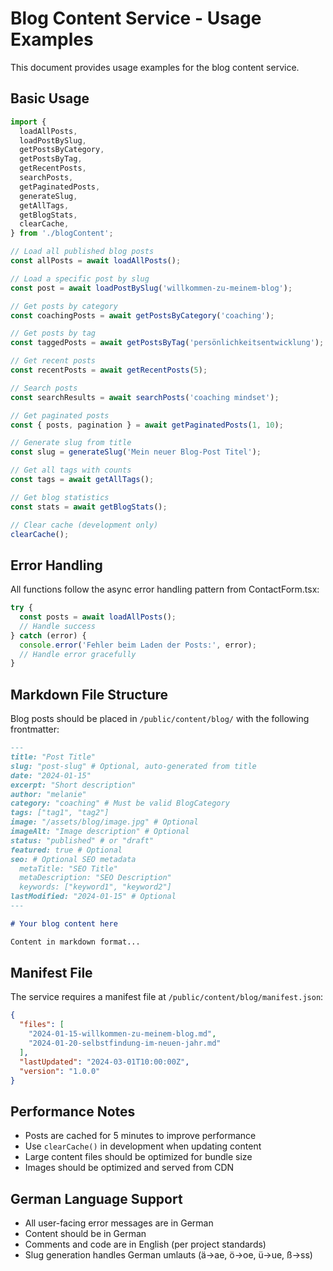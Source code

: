 # Blog Content Service - Usage Examples

This document provides usage examples for the blog content service.

## Basic Usage

```typescript
import {
  loadAllPosts,
  loadPostBySlug,
  getPostsByCategory,
  getPostsByTag,
  getRecentPosts,
  searchPosts,
  getPaginatedPosts,
  generateSlug,
  getAllTags,
  getBlogStats,
  clearCache,
} from './blogContent';

// Load all published blog posts
const allPosts = await loadAllPosts();

// Load a specific post by slug
const post = await loadPostBySlug('willkommen-zu-meinem-blog');

// Get posts by category
const coachingPosts = await getPostsByCategory('coaching');

// Get posts by tag
const taggedPosts = await getPostsByTag('persönlichkeitsentwicklung');

// Get recent posts
const recentPosts = await getRecentPosts(5);

// Search posts
const searchResults = await searchPosts('coaching mindset');

// Get paginated posts
const { posts, pagination } = await getPaginatedPosts(1, 10);

// Generate slug from title
const slug = generateSlug('Mein neuer Blog-Post Titel');

// Get all tags with counts
const tags = await getAllTags();

// Get blog statistics
const stats = await getBlogStats();

// Clear cache (development only)
clearCache();
```

## Error Handling

All functions follow the async error handling pattern from ContactForm.tsx:

```typescript
try {
  const posts = await loadAllPosts();
  // Handle success
} catch (error) {
  console.error('Fehler beim Laden der Posts:', error);
  // Handle error gracefully
}
```

## Markdown File Structure

Blog posts should be placed in `/public/content/blog/` with the following frontmatter:

```markdown
---
title: "Post Title"
slug: "post-slug" # Optional, auto-generated from title
date: "2024-01-15"
excerpt: "Short description"
author: "melanie"
category: "coaching" # Must be valid BlogCategory
tags: ["tag1", "tag2"]
image: "/assets/blog/image.jpg" # Optional
imageAlt: "Image description" # Optional
status: "published" # or "draft"
featured: true # Optional
seo: # Optional SEO metadata
  metaTitle: "SEO Title"
  metaDescription: "SEO Description"
  keywords: ["keyword1", "keyword2"]
lastModified: "2024-01-15" # Optional
---

# Your blog content here

Content in markdown format...
```

## Manifest File

The service requires a manifest file at `/public/content/blog/manifest.json`:

```json
{
  "files": [
    "2024-01-15-willkommen-zu-meinem-blog.md",
    "2024-01-20-selbstfindung-im-neuen-jahr.md"
  ],
  "lastUpdated": "2024-03-01T10:00:00Z",
  "version": "1.0.0"
}
```

## Performance Notes

- Posts are cached for 5 minutes to improve performance
- Use `clearCache()` in development when updating content
- Large content files should be optimized for bundle size
- Images should be optimized and served from CDN

## German Language Support

- All user-facing error messages are in German
- Content should be in German
- Comments and code are in English (per project standards)
- Slug generation handles German umlauts (ä→ae, ö→oe, ü→ue, ß→ss)